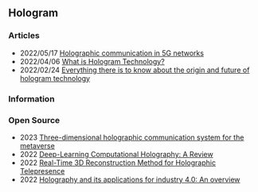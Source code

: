 ## Hologram 


### Articles
- 2022/05/17 [Holographic communication in 5G networks](https://www.ericsson.com/en/reports-and-papers/ericsson-technology-review/articles/holographic-communication-in-5g-networks)
- 2022/04/06 [What is Hologram Technology?](https://www.linkedin.com/pulse/what-hologram-technology-sami-nasim/)
- 2022/02/24 [Everything there is to know about the origin and future of hologram technology](https://interestingengineering.com/innovation/holography-and-holograms)



### Information



### Open Source
- 2023 [Three-dimensional holographic communication system for the metaverse](https://www.sciencedirect.com/science/article/pii/S0030401822005661)
- 2022 [Deep-Learning Computational Holography: A Review](https://www.frontiersin.org/articles/10.3389/fphot.2022.854391/full)
- 2022 [Real-Time 3D Reconstruction Method for Holographic Telepresence](https://www.mdpi.com/2076-3417/12/8/4009)
- 2022 [Holography and its applications for industry 4.0: An overview](https://www.sciencedirect.com/science/article/pii/S2667345222000141)
